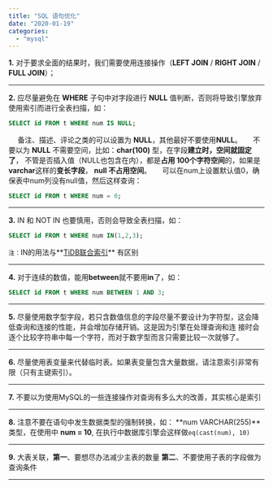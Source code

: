 ```yaml
---
title: "SQL 语句优化"
date: "2020-01-19"
categories: 
  - "mysql"
---
```


**1.** 对于要求全面的结果时，我们需要使用连接操作（**LEFT JOIN** / **RIGHT JOIN** / **FULL JOIN**）；

* * *

**2.** 应尽量避免在 **WHERE** 子句中对字段进行 **NULL** 值判断，否则将导致引擎放弃使用索引而进行全表扫描，如：

```sql
SELECT id FROM t WHERE num IS NULL;
```

  备注、描述、评论之类的可以设置为 **NULL**，其他最好不要使用**NULL**。   不要以为 **NULL** 不需要空间，比如：**char(100)** 型，在字段**建立时，空间就固定了**， 不管是否插入值（NULL也包含在内），都是**占用 100个字符空间**的，如果是**varchar**这样的**变长字段**， **null 不占用空间**。   可以在num上设置默认值0，确保表中num列没有null值，然后这样查询：

```sql
SELECT id FROM t WHERE num = 0;
```

* * *

**3.** IN 和 NOT IN 也要慎用，否则会导致全表扫描，如：

```sql
SELECT id FROM t WHERE num IN(1,2,3);
```

`注：`IN的用法与**[TiDB联合索引](tidb-%E8%81%94%E5%90%88%E7%B4%A2%E5%BC%95%E6%98%AF%E5%A6%82%E6%9E%9C%E5%B7%A5%E4%BD%9C%E7%9A%84 "TiDB联合索引")** 有区别

* * *

**4.** 对于连续的数值，能用**between**就不要用**in**了，如：

```sql
SELECT id FROM t WHERE num BETWEEN 1 AND 3;
```

* * *

**5.** 尽量使用数字型字段，若只含数值信息的字段尽量不要设计为字符型，这会降低查询和连接的性能，并会增加存储开销。这是因为引擎在处理查询和连 接时会逐个比较字符串中每一个字符，而对于数字型而言只需要比较一次就够了。

* * *

**6.** 尽量使用表变量来代替临时表。如果表变量包含大量数据，请注意索引非常有限（只有主键索引）。

* * *

**7.** 不要以为使用MySQL的一些连接操作对查询有多么大的改善，其实核心是索引

* * *

**8.** 注意不要在语句中发生数据类型的强制转换，如： **num VARCHAR(255)**类型，在使用中 **num = 10**, 在执行中数据库引擎会这样做`eq(cast(num), 10)`

* * *

**9.** 大表关联，**第一**、要想尽办法减少主表的数量 **第二**、不要使用子表的字段做为查询条件

* * *
